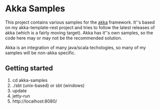 # Akka Samples

This project contains various samples for the [akka](http://akkasource.org) framework.  It''s based on my akka-template-rest project and tries to follow the latest releases of akka (which is a fairly moving target).  Akka has it''s own samples, so the code here may or may not be the recommended solution.  

Akka is an integration of many java/scala techologies, so many of my samples will be non-akka specific.

## Getting started
1. cd akka-samples
2. ./sbt (unix-based) or sbt (windows)
3. update
4. jetty-run
5. http://localhost:8080/
